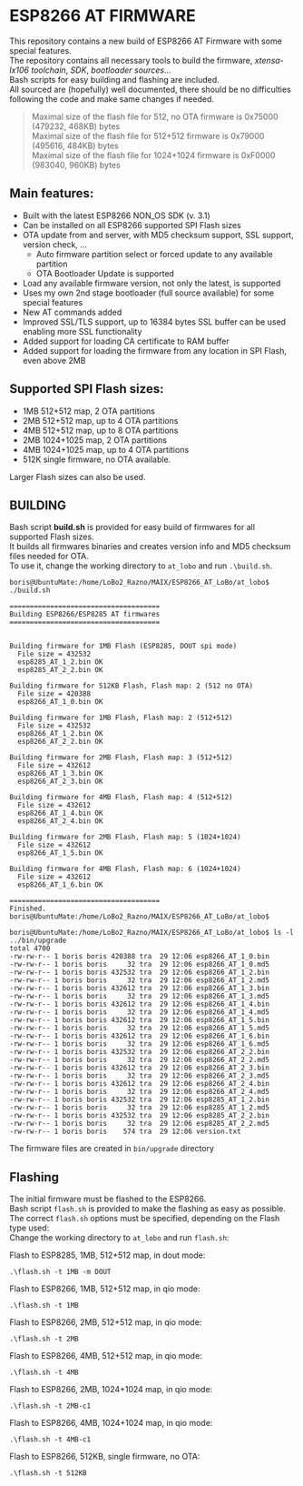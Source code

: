 # ESP8266 AT FIRMWARE

This repository contains a new build of ESP8266 AT Firmware with some special features.<br>
The repository contains all necessary tools to build the firmware, _xtensa-lx106 toolchain_, _SDK_, _bootloader sources_... <br>
Bash scripts for easy building and flashing are included.<br>
All sourced are (hopefully) well documented, there should be no difficulties following the code and make same changes if needed.

> Maximal size of the flash file for     512, no OTA firmware is 0x75000 (479232, 468KB) bytes<br>
> Maximal size of the flash file for   512+512 firmware is 0x79000 (495616, 484KB) bytes<br>
> Maximal size of the flash file for 1024+1024 firmware is 0xF0000 (983040, 960KB) bytes<br>

## Main features:

* Built with the latest ESP8266 NON_OS SDK (v. 3.1)
* Can be installed on all ESP8266 supported SPI Flash sizes
* OTA update from and server, with MD5 checksum support, SSL support, version check, ...
  * Auto firmware partition select or forced update to any available partition
  * OTA Bootloader Update is supported
* Load any available firmware version, not only the latest, is supported
* Uses my own 2nd stage bootloader (full source available) for some special features
* New AT commands added
* Improved SSL/TLS support, up to 16384 bytes SSL buffer can be used enabling more SSL functionality
* Added support for loading CA certificate to RAM buffer
* Added support for loading the firmware from any location in SPI Flash, even above 2MB

## Supported SPI Flash sizes:

* 1MB 512+512 map, 2 OTA partitions
* 2MB 512+512 map, up to 4 OTA partitions
* 4MB 512+512 map, up to 8 OTA partitions
* 2MB 1024+1025 map, 2 OTA partitions
* 4MB 1024+1025 map, up to 4 OTA partitions
* 512K single firmware, no OTA available.

Larger Flash sizes can also be used.

## BUILDING

Bash script **build.sh** is provided for easy build of firmwares for all supported Flash sizes.<br>
It builds all firmwares binaries and creates version info and MD5 checksum files needed for OTA.<br>
To use it, change the working directory to `at_lobo` and run `.\build.sh`.

```
boris@UbuntuMate:/home/LoBo2_Razno/MAIX/ESP8266_AT_LoBo/at_lobo$ ./build.sh

=====================================
Building ESP8266/ESP8285 AT firmwares
=====================================


Building firmware for 1MB Flash (ESP8285, DOUT spi mode)
  File size = 432532
  esp8285_AT_1_2.bin OK
  esp8285_AT_2_2.bin OK

Building firmware for 512KB Flash, Flash map: 2 (512 no OTA)
  File size = 420388
  esp8266_AT_1_0.bin OK

Building firmware for 1MB Flash, Flash map: 2 (512+512)
  File size = 432532
  esp8266_AT_1_2.bin OK
  esp8266_AT_2_2.bin OK

Building firmware for 2MB Flash, Flash map: 3 (512+512)
  File size = 432612
  esp8266_AT_1_3.bin OK
  esp8266_AT_2_3.bin OK

Building firmware for 4MB Flash, Flash map: 4 (512+512)
  File size = 432612
  esp8266_AT_1_4.bin OK
  esp8266_AT_2_4.bin OK

Building firmware for 2MB Flash, Flash map: 5 (1024+1024)
  File size = 432612
  esp8266_AT_1_5.bin OK

Building firmware for 4MB Flash, Flash map: 6 (1024+1024)
  File size = 432612
  esp8266_AT_1_6.bin OK

=====================================
Finished.
boris@UbuntuMate:/home/LoBo2_Razno/MAIX/ESP8266_AT_LoBo/at_lobo$ 
```

```
boris@UbuntuMate:/home/LoBo2_Razno/MAIX/ESP8266_AT_LoBo/at_lobo$ ls -l ../bin/upgrade
total 4700
-rw-rw-r-- 1 boris boris 420388 tra  29 12:06 esp8266_AT_1_0.bin
-rw-rw-r-- 1 boris boris     32 tra  29 12:06 esp8266_AT_1_0.md5
-rw-rw-r-- 1 boris boris 432532 tra  29 12:06 esp8266_AT_1_2.bin
-rw-rw-r-- 1 boris boris     32 tra  29 12:06 esp8266_AT_1_2.md5
-rw-rw-r-- 1 boris boris 432612 tra  29 12:06 esp8266_AT_1_3.bin
-rw-rw-r-- 1 boris boris     32 tra  29 12:06 esp8266_AT_1_3.md5
-rw-rw-r-- 1 boris boris 432612 tra  29 12:06 esp8266_AT_1_4.bin
-rw-rw-r-- 1 boris boris     32 tra  29 12:06 esp8266_AT_1_4.md5
-rw-rw-r-- 1 boris boris 432612 tra  29 12:06 esp8266_AT_1_5.bin
-rw-rw-r-- 1 boris boris     32 tra  29 12:06 esp8266_AT_1_5.md5
-rw-rw-r-- 1 boris boris 432612 tra  29 12:06 esp8266_AT_1_6.bin
-rw-rw-r-- 1 boris boris     32 tra  29 12:06 esp8266_AT_1_6.md5
-rw-rw-r-- 1 boris boris 432532 tra  29 12:06 esp8266_AT_2_2.bin
-rw-rw-r-- 1 boris boris     32 tra  29 12:06 esp8266_AT_2_2.md5
-rw-rw-r-- 1 boris boris 432612 tra  29 12:06 esp8266_AT_2_3.bin
-rw-rw-r-- 1 boris boris     32 tra  29 12:06 esp8266_AT_2_3.md5
-rw-rw-r-- 1 boris boris 432612 tra  29 12:06 esp8266_AT_2_4.bin
-rw-rw-r-- 1 boris boris     32 tra  29 12:06 esp8266_AT_2_4.md5
-rw-rw-r-- 1 boris boris 432532 tra  29 12:06 esp8285_AT_1_2.bin
-rw-rw-r-- 1 boris boris     32 tra  29 12:06 esp8285_AT_1_2.md5
-rw-rw-r-- 1 boris boris 432532 tra  29 12:06 esp8285_AT_2_2.bin
-rw-rw-r-- 1 boris boris     32 tra  29 12:06 esp8285_AT_2_2.md5
-rw-rw-r-- 1 boris boris    574 tra  29 12:06 version.txt
```
The firmware files are created in `bin/upgrade` directory

## Flashing

The initial firmware must be flashed to the ESP8266.<br>
Bash script `flash.sh` is provided to make the flashing as easy as possible.<br>
The correct `flash.sh` options must be specified, depending on the Flash type used:<br>
Change the working directory to `at_lobo` and run `flash.sh`:<br>

Flash to ESP8285, 1MB, 512+512 map, in dout mode:
```
.\flash.sh -t 1MB -m DOUT
```
Flash to ESP8266, 1MB, 512+512 map, in qio mode:
```
.\flash.sh -t 1MB
```
Flash to ESP8266, 2MB, 512+512 map, in qio mode:
```
.\flash.sh -t 2MB
```
Flash to ESP8266, 4MB, 512+512 map, in qio mode:
```
.\flash.sh -t 4MB
```
Flash to ESP8266, 2MB, 1024+1024 map, in qio mode:
```
.\flash.sh -t 2MB-c1
```
Flash to ESP8266, 4MB, 1024+1024 map, in qio mode:
```
.\flash.sh -t 4MB-c1
```
Flash to ESP8266, 512KB, single firmware, no OTA:
```
.\flash.sh -t 512KB
```
